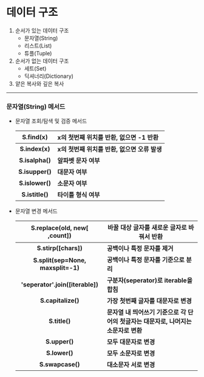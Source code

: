 # 데이터 구조

1. 순서가 있는 데이터 구조
   - 문자열(String)
   - 리스트(List)
   - 튜플(Tuple)
2. 순서가 없는 데이터 구조
   - 세트(Set)
   - 딕셔너리(Dictionary)
3.  얕은 복사와 깊은 복사

---



### 문자열(String) 메서드

- 문자열 조회/탐색 및 검증 메서드

  |    S.find(x)    | **x의 첫번째 위치를 반환, 없으면 -1 반환**   |
  | :-------------: | :------------------------------------------- |
  | **S.index(x)**  | **x의 첫번째 위치를 반환, 없으면 오류 발생** |
  | **S.isalpha()** | **알파벳 문자 여부**                         |
  | **S.isupper()** | **대문자 여부**                              |
  | **S.islower()** | **소문자 여부**                              |
  | **S.istitle()** | **타이틀 형식 여부**                         |

  

- 문자열 변경 메서드

  |  **S.replace(old, new[ ,count])**  | **바꿀 대상 글자를 새로운 글자로 바꿔서 반환**               |
  | :--------------------------------: | ------------------------------------------------------------ |
  |        **S.stirp([chars])**        | **공백이나 특정 문자를 제거**                                |
  | **S.split(sep=None, maxsplit=-1)** | **공백이나 특정 문자를 기준으로 분리**                       |
  |  **'seperator'.join([iterable])**  | **구분자(seperator)로 iterable을 합침**                      |
  |         **S.capitalize()**         | **가장 첫번째 글자를 대문자로 변경**                         |
  |           **S.title()**            | **문자열 내 띄어쓰기 기준으로 각 단어의 첫글자는 대문자로, 나머지는 소문자로 변환** |
  |           **S.upper()**            | **모두 대문자로 변경**                                       |
  |           **S.lower()**            | **모두 소문자로 변경**                                       |
  |          **S.swapcase()**          | **대소문자 서로 변경**                                       |

  